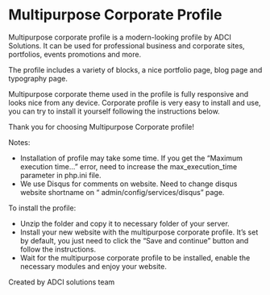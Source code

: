 Multipurpose Corporate Profile
==================

Multipurpose corporate profile is a modern-looking profile by ADCI Solutions. It can be used for professional business and corporate sites, portfolios, events promotions and more.

The profile includes a variety of blocks, a nice portfolio page, blog page and typography page.

Multipurpose corporate theme used in the profile is fully responsive and looks nice from any device. Corporate profile is very easy to install and use, you can try to install it yourself following the instructions below.

Thank you for choosing Multipurpose Corporate profile!

Notes:

- Installation of profile may take some time. If you get the “Maximum execution time...” error, need to increase the max_execution_time parameter in php.ini file.
- We use Disqus for comments on website. Need to change disqus website shortname on “ admin/config/services/disqus” page.

To install the profile:

- Unzip the folder and copy it to necessary folder of your server.
- Install your new website with the multipurpose corporate profile. It’s set by default, you just need to click the “Save and continue” button and follow the instructions.
- Wait for the multipurpose corporate profile to be installed, enable the necessary modules and enjoy your website.

Created by ADCI solutions team
